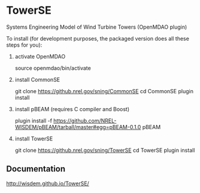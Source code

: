 # TowerSE


Systems Engineering Model of Wind Turbine Towers (OpenMDAO plugin)

To install (for development purposes, the packaged version does all these steps for you):

1) activate OpenMDAO

    source openmdao/bin/activate

2) install CommonSE 
    
    git clone https://github.nrel.gov/sning/CommonSE
    cd CommonSE
    plugin install

3) install pBEAM (requires C compiler and Boost)

    plugin install -f https://github.com/NREL-WISDEM/pBEAM/tarball/master#egg=pBEAM-0.1.0 pBEAM

4) install TowerSE
    
    git clone https://github.nrel.gov/sning/TowerSE
    cd TowerSE
    plugin install

## Documentation

http://wisdem.github.io/TowerSE/